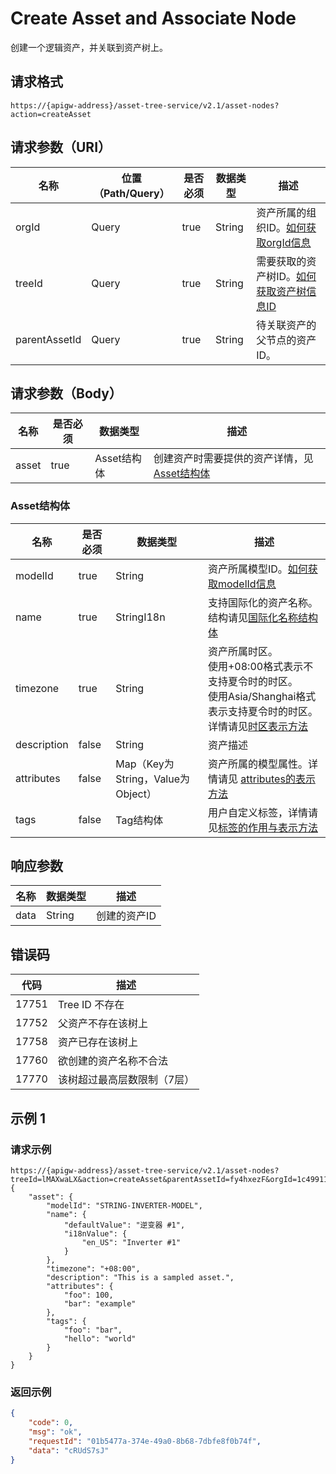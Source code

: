 # Create Asset and Associate Node

创建一个逻辑资产，并关联到资产树上。

## 请求格式

```
https://{apigw-address}/asset-tree-service/v2.1/asset-nodes?action=createAsset
```

## 请求参数（URI）

| 名称          | 位置（Path/Query） | 是否必须 | 数据类型 | 描述      |
|---------------|------------------|----------|-----------|--------------|
| orgId         | Query            | true     | String    | 资产所属的组织ID。[如何获取orgId信息](/docs/api/zh_CN/latest/api_faqs#id-orgid-orgid)                |
| treeId        | Query            | true    | String    | 需要获取的资产树ID。[如何获取资产树信息ID](/docs/api/zh_CN/latest/api_faqs#id)        |
| parentAssetId | Query            | true    | String    | 待关联资产的父节点的资产ID。 |


## 请求参数（Body）

| 名称          | 是否必须 | 数据类型 | 描述      |
|------------|---------------|----------------|--------------------------------|
| asset| true          | Asset结构体    | 创建资产时需要提供的资产详情，见[Asset结构体](/docs/api/zh_CN/latest/asset_tree/create_asset_and_associate_node.html#asset-assetstruc)   |


### Asset结构体<assetstruc>

| 名称  | 是否必须  |  数据类型      | 描述    |
|-------|-------|-------------|--------------|
|modelId|true|String|资产所属模型ID。[如何获取modelId信息](/docs/api/zh_CN/latest/api_faqs.html#modelid-modelid)|
| name |true| StringI18n |支持国际化的资产名称。结构请见[国际化名称结构体](/docs/api/zh_CN/latest/api_faqs.html#id3) |
|timezone  |true|  String  |资产所属时区。<br>使用+08:00格式表示不支持夏令时的时区。<br>使用Asia/Shanghai格式表示支持夏令时的时区。<br>详情请见[时区表示方法](http://www.envisioniot.com/docs/api/zh_CN/latest/api_faqs.html#id4) |
|description |false|String|资产描述 |
|attributes  |false  |Map（Key为String，Value为Object）  |资产所属的模型属性。详情请见 [attributes的表示方法](/docs/api/zh_CN/latest/api_faqs.html#attributes) |
|tags |false|Tag结构体|用户自定义标签，详情请见[标签的作用与表示方法](http://www.envisioniot.com/docs/api/zh_CN/latest/api_faqs.html#id6)|



## 响应参数

| 名称| 数据类型 | 描述         |
|-------------|-----------------------------------|-----------------------------|
| data| String                            | 创建的资产ID                   |


## 错误码

| 代码 | 描述    |
|-----------|-----------------------------|
| 17751 | Tree ID 不存在              |
| 17752| 父资产不存在该树上          |
| 17758 | 资产已存在该树上            |
| 17760 | 欲创建的资产名称不合法      |
| 17770| 该树超过最高层数限制（7层） |



## 示例 1

### 请求示例

```
https://{apigw-address}/asset-tree-service/v2.1/asset-nodes?treeId=lMAXwaLX&action=createAsset&parentAssetId=fy4hxezF&orgId=1c499110e8800000
{ 
    "asset": { 
        "modelId": "STRING-INVERTER-MODEL", 
        "name": { 
            "defaultValue": "逆变器 #1", 
            "i18nValue": { 
                "en_US": "Inverter #1" 
            } 
        }, 
        "timezone": "+08:00", 
        "description": "This is a sampled asset.", 
        "attributes": { 
            "foo": 100, 
            "bar": "example" 
        }, 
        "tags": { 
            "foo": "bar", 
            "hello": "world" 
        } 
    } 
}
```

### 返回示例

```json
{ 
    "code": 0, 
    "msg": "ok", 
    "requestId": "01b5477a-374e-49a0-8b68-7dbfe8f0b74f", 
    "data": "cRUdS7sJ" 
} 
```

